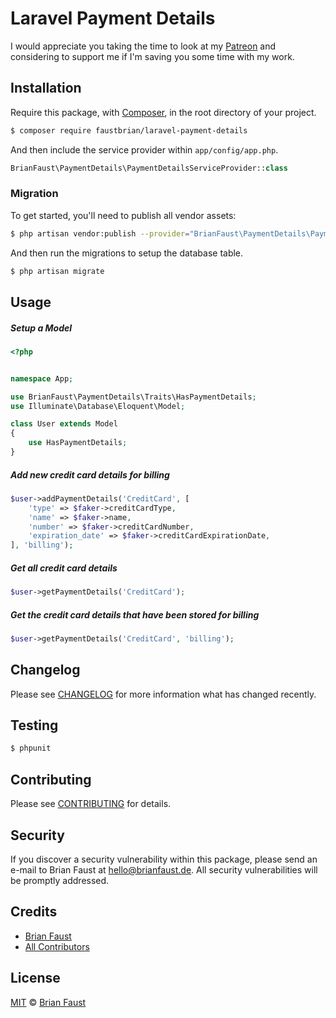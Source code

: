 # Laravel Payment Details

I would appreciate you taking the time to look at my [Patreon](https://www.patreon.com/faustbrian) and considering to support me if I'm saving you some time with my work.

## Installation

Require this package, with [Composer](https://getcomposer.org/), in the root directory of your project.

``` bash
$ composer require faustbrian/laravel-payment-details
```

And then include the service provider within `app/config/app.php`.

``` php
BrianFaust\PaymentDetails\PaymentDetailsServiceProvider::class
```

### Migration

To get started, you'll need to publish all vendor assets:

```bash
$ php artisan vendor:publish --provider="BrianFaust\PaymentDetails\PaymentDetailsServiceProvider"
```

And then run the migrations to setup the database table.

```bash
$ php artisan migrate
```

## Usage

##### Setup a Model

``` php
<?php


namespace App;

use BrianFaust\PaymentDetails\Traits\HasPaymentDetails;
use Illuminate\Database\Eloquent\Model;

class User extends Model
{
    use HasPaymentDetails;
}
```

##### Add new credit card details for billing

``` php
$user->addPaymentDetails('CreditCard', [
    'type' => $faker->creditCardType,
    'name' => $faker->name,
    'number' => $faker->creditCardNumber,
    'expiration_date' => $faker->creditCardExpirationDate,
], 'billing');
```

##### Get all credit card details

``` php
$user->getPaymentDetails('CreditCard');
```

##### Get the credit card details that have been stored for billing

``` php
$user->getPaymentDetails('CreditCard', 'billing');
```

## Changelog

Please see [CHANGELOG](CHANGELOG.md) for more information what has changed recently.

## Testing

``` bash
$ phpunit
```

## Contributing

Please see [CONTRIBUTING](CONTRIBUTING.md) for details.

## Security

If you discover a security vulnerability within this package, please send an e-mail to Brian Faust at hello@brianfaust.de. All security vulnerabilities will be promptly addressed.

## Credits

- [Brian Faust](https://github.com/faustbrian)
- [All Contributors](../../contributors)

## License

[MIT](LICENSE) © [Brian Faust](https://brianfaust.de)
